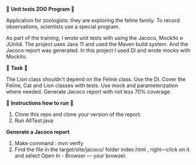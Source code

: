 🚀 **Unit tests ZOO Program** 🚀

Application for zoologists: they are exploring the feline family. To record observations, scientists use a special program.

As part of the training, I wrote unit tests with using the Jacoco, Mockito и JUnit4.
The project uses Java 11 and used the Maven build system. And the Jacoco report was generated.
In this project I used DI and wrote mocks with Mockito. 
 
📝 **Task** 📝

The Lion class shouldn't depend on the Feline class. Use the DI. 
Cover the Feline, Cat and Lion classes with tests. Use mock and parameterization where needed.
Generate Jacoco report with not less 70% coverage.

🔖 **Instructions how to run** 🔖

1. Clone this repo and clone your version of the report. 
2. Run AllTest.java

**Generate a Jacoco report**

1. Make command : mvn verify
2. Find the file in the target/site/jacoco/ folder index.html , right—click on it and select Open In - Browser — your browser.
